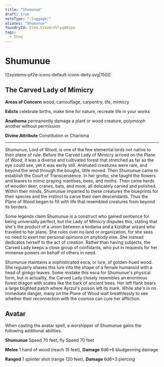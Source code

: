 ```yaml
---
title: "Shumunue"
draft: true
noteType: ":luggage:"
aliases: "Shumunue"
foundryId: Item.Vske6rUVlygANspe
tags:
  - Item
---
```


# Shumunue
![[systems-pf2e-icons-default-icons-deity.svg|150]]

## The Carved Lady of Mimicry

**Areas of Concern** wood, camouflage, carpentry, life, mimicry

**Edicts** celebrate births, make time for nature, recreate life in your works

**Anathema** permanently damage a plant or wood creature, polymorph another without permission

**Divine Attribute** Constitution or Charisma

* * *

Shumunue, Lord of Wood, is one of the few elemental lords not native to their plane of rule. Before the Carved Lady of Mimicry arrived on the Plane of Wood, it was a diverse and cultivated forest that stretched as far as the eye could see, yet it was eerily still. Animated creatures were rare, and beyond the wind through the boughs, little moved. Then Shumunue came to establish the Court of Transcendence. In her grotto, she taught the flowers and leaves to mimic praying mantises, bees, and moths. Then came herds of wooden deer, cranes, bats, and more, all delicately carved and polished. Within their minds, Shumunue imparted to these creatures the blueprints for their species and the instinct to carve their own descendants. Thus the Plane of Wood began to fill with life that resembled creatures from beyond its borders.

Some legends claim Shumunue is a construct who gained sentience for being universally perfect, but the Lady of Mimicry disputes this, stating that she's the product of a union between a kodama and a kizidhar wizard who traveled to her plane. She rules over no land or organization, for she sees no need to exert her personal opinions on anybody else. She instead dedicates herself to the act of creation. Rather than having subjects, the Carved Lady keeps a close group of confidants, who put in requests for her immense powers on behalf of others in need.

Shumunue maintains a sophisticated esca, or lure, of golden-hued wood. She regularly shaves this lure into the shape of a female humanoid with a head of ginkgo leaves. Some mistake this esca for Shumunue's physical form, but in actuality, the Carved Lady closely resembles an enormous forest dragon with scales like the bark of ancient trees. Her left flank bears a large blighted patch where Ayrzul's poison left its mark. While she's in no immediate danger, many on the Plane of Wood wait breathlessly to see whether their reconnection with the cosmos can cure her affliction.

## Avatar

When casting the avatar spell, a worshipper of Shumunue gains the following additional abilities.

**Shumunue** Speed 70 feet, fly Speed 70 feet

**Melee** 1 hand of wood (reach 15 feet), **Damage** 6d6+6 bludgeoning damage

**Ranged** 1 splinter shot (range 120 feet), **Damage** 6d6+3 piercing
